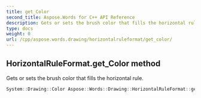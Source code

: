 ```yaml
---
title: get_Color
second_title: Aspose.Words for C++ API Reference
description: Gets or sets the brush color that fills the horizontal rule. 
type: docs
weight: 0
url: /cpp/aspose.words.drawing/horizontalruleformat/get_color/
---
```

## HorizontalRuleFormat.get_Color method


Gets or sets the brush color that fills the horizontal rule.

```cpp
System::Drawing::Color Aspose::Words::Drawing::HorizontalRuleFormat::get_Color()
```

